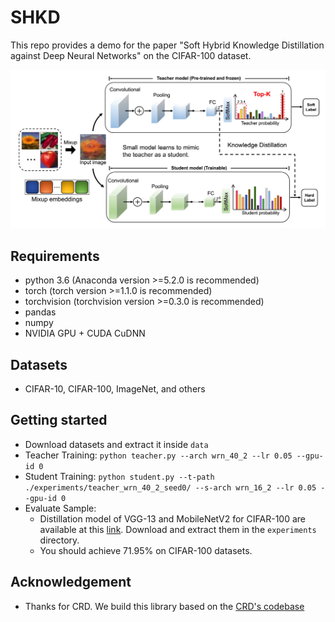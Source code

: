 # SHKD

This repo provides a demo for the paper "Soft Hybrid Knowledge Distillation against Deep Neural Networks" on the CIFAR-100 dataset.

![](shkd.jpg)

## Requirements
- python 3.6 (Anaconda version >=5.2.0 is recommended)
- torch (torch version >=1.1.0 is recommended)
- torchvision (torchvision version >=0.3.0 is recommended)
- pandas
- numpy
- NVIDIA GPU + CUDA CuDNN

## Datasets
- CIFAR-10, CIFAR-100, ImageNet, and others

## Getting started
- Download datasets and extract it inside  `data`
- Teacher Training: `python teacher.py --arch wrn_40_2 --lr 0.05 --gpu-id 0`
- Student Training: `python student.py --t-path ./experiments/teacher_wrn_40_2_seed0/ --s-arch wrn_16_2 --lr 0.05 --gpu-id 0`
- Evaluate Sample:
  - Distillation model of VGG-13 and MobileNetV2 for CIFAR-100 are available at this [link](https://drive.google.com/file/d/1t1iokwk4Gj80547XrDK_T9sTJQviMmJy/view?usp=sharing). Download and extract them in the `experiments` directory.
  - You should achieve 71.95% on CIFAR-100 datasets.

## Acknowledgement
- Thanks for CRD. We build this library based on the [CRD's codebase](https://github.com/HobbitLong/RepDistiller)
